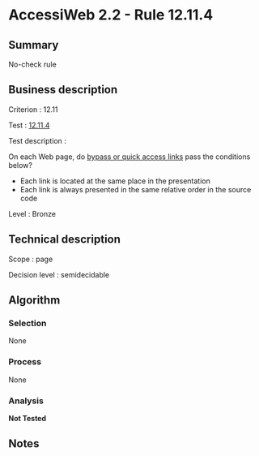 # AccessiWeb 2.2 - Rule 12.11.4

## Summary

No-check rule

## Business description

Criterion : 12.11

Test : [12.11.4](http://www.accessiweb.org/index.php/accessiweb-22-english-version.html#test-12-11-4)

Test description :

On each Web page, do [bypass or quick access links](http://www.accessiweb.org/index.php/glossary-76.html#mLienEvitement) pass the conditions below?

-   Each link is located at the same place in the presentation
-   Each link is always presented in the same relative order in the source code

Level : Bronze

## Technical description

Scope : page

Decision level :
semidecidable

## Algorithm

### Selection

None

### Process

None

### Analysis

**Not Tested**

## Notes


